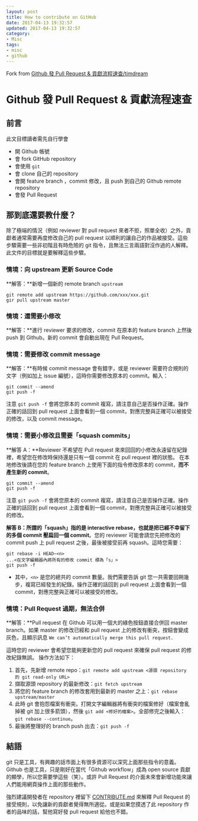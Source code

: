 ```yaml
---
layout: post
title: How to contribute on GitHub
date: 2017-04-13 19:32:57
updated: 2017-04-13 19:32:57
category:
- Misc
tags:
- misc
- github
---
```


Fork from [Github 發 Pull Request & 貢獻流程速查/timdream](https://gist.github.com/timdream/5968469)

# Github 發 Pull Request & 貢獻流程速查

## 前言

此文目標讀者需先自行學會
 
* 開 Github 帳號
* 會 fork GitHub repository
* 會使用 `git`
* 會 clone 自己的 repository
* 會開 feature branch ，commit 修改，且 push 到自己的 Github remote repository
* 會發 Pull Request

## 那到底還要教什麼？

除了極端的情況（例如 reviewer 對 pull request 來者不拒，照單全收）之外，貢獻者通常需要再度修改自己的 pull request 以順利的讓自己的作品被接受。這些步驟需要一些非初階且有時危險的 git 指令，且無法三言兩語對沒作過的人解釋。
此文件的目標就是要解釋這些步驟。

<!--more-->

### 情境：向 upstream 更新 Source Code

**解答：**新增一個新的 remote branch `upstream`
```
git remote add upstream https://github.com/xxx/xxx.git
gir pull upstream master
```

### 情境：還需要小修改

**解答：**進行 reviewer 要求的修改，commit 在原本的 feature branch 上然後 push 到 Github。新的 commit 會自動出現在 Pull Request。

### 情境：需要修改 commit message

**解答：**有時候 commit message 會有錯字，或是 reviewer 需要符合規則的文字（例如加上 issue 編號），這時你需要修改原本的 commit。輸入：

```
git commit --amend
git push -f
```

注意 `git push -f` 會將您原本的 commit 複寫，請注意自己是否操作正確。操作正確的話回到 pull request 上面會看到一個 commit，對應完整與正確可以被接受的修改，以及 commit message。

### 情境：需要小修改且需要「squash commits」

**解答 A：**Reviewer 不希望在 Pull request 來來回回的小修改永遠留在紀錄裡，希望您在修改時保持還是只有一個 commit 在 pull request 裡的狀態。
在本地修改後請在您的 feature branch 上使用下面的指令修改原本的 commit，**而不產生新的 commit**。

```
git commit --amend
git push -f
```

注意 `git push -f` 會將您原本的 commit 複寫，請注意自己是否操作正確。操作正確的話回到 pull request 上面會看到一個 commit，對應完整與正確可以被接受的修改。

**解答 B：**所謂的「squash」指的是 interactive rebase，也就是把**已經不幸留下的多個 commit 壓扁回一個 commit**。您的 reviewer 可能會請您先把修改的 commit push 上 pull request 之後，最後被接受前再 squash。這時您需要：

```
git rebase -i HEAD~<n>
...<在文字編輯器內將所有的修改 commit 標為「s」>
git push -f
```
- 其中，`<n>` 是您的總共的 commit 數量。我們需要告訴 git 您一共需要回朔幾步，複寫已經發生的紀錄。操作正確的話回到 pull request 上面會看到一個 commit，對應完整與正確可以被接受的修改。

### 情境：Pull Request 過期，無法合併

**解答：**Pull request 在 Github 可以用一個大的綠色按鈕直接合併回 master branch。如果 master 的修改已經和 pull request 上的修改有衝突，按鈕會變成灰色，且顯示訊息 `We can’t automatically merge this pull request.`

這時您的 reviewer 會希望您能夠更新您的 pull request 來確保 pull request 的修改紀錄無誤。
操作方法如下：

1. 首先，先新增 remote repo：`git remote add upstream <源頭 repository 的 git read-only URL>`
2. 擷取源頭 repository 的最新修改：`git fetch upstream`
3. 將您的 feature branch 的修改套用到最新的 master 之上：`git rebase upstream/master`
4. 此時 git 會抱怨檔案有衝突。打開文字編輯器將有衝突的檔案修好（檔案會亂掉被 git 加上很多箭頭），然後 `git add <修好的檔案>`。全部修完之後輸入：`git rebase --continue`。
5. 最後將整理好的 branch push 出去：`git push -f`

## 結語

git 只是工具，有興趣的話市面上有很多資源可以深究上面那些指令的意義。
Github 也是工具，只是剛好在當代「Github workflow」成為 open source 貢獻的顯學，所以您需要學這些（笑）。或許 Pull Request 的介面未來會新增功能來讓人們能用網頁操作上面的那些動作。

強烈建議開發者在 repository 裡留下 [CONTRIBUTE.md](http://contribute.md/) 來解釋 Pull Request 的接受規則，以免讓新的貢獻者覺得無所適從。或是如果您摸透了此 repository 作者的品味的話，幫他寫好發 pull request 給他也不錯。